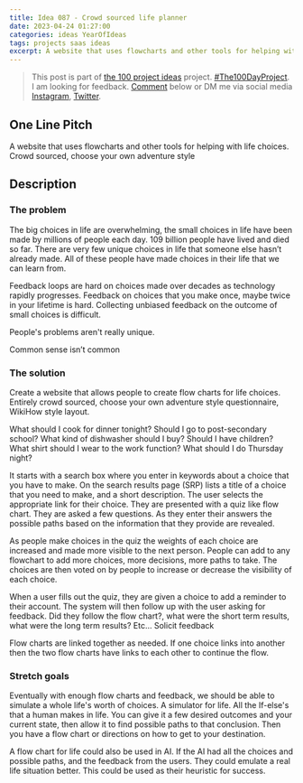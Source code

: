 ```yaml
---
title: Idea 087 - Crowd sourced life planner
date: 2023-04-24 01:27:00
categories: ideas YearOfIdeas
tags: projects saas ideas
excerpt: A website that uses flowcharts and other tools for helping with life choices all users submitted
---
```


> This post is part of [the 100 project ideas](https://blog.abluestar.com/projects/2023-100-ideas/) project. [#The100DayProject](https://www.the100dayproject.org/). I am looking for feedback. <a href='#utterances-comments'>Comment</a> below or DM me via social media <a href="https://instagram.com/funvill" rel="nofollow noopener noreferrer"><i class="fab fa-fw fa-instagram" aria-hidden="true"></i><span class="label">Instagram</span></a>, <a href="https://twitter.com/funvill" rel="nofollow noopener noreferrer"><i class="fab fa-fw fa-twitter" aria-hidden="true"></i><span class="label">Twitter</span></a>.

## One Line Pitch

A website that uses flowcharts and other tools for helping with life choices. Crowd sourced, choose your own adventure style

## Description

### The problem

The big choices in life are overwhelming, the small choices in life have been made by millions of people each day. 109 billion people have lived and died so far. There are very few unique choices in life that someone else hasn’t already made. All of these people have made choices in their life that we can learn from.

Feedback loops are hard on choices made over decades as technology rapidly progresses. Feedback on choices that you make once, maybe twice in your lifetime is hard. Collecting unbiased feedback on the outcome of small choices is difficult.

People's problems aren't really unique.

Common sense isn’t common

### The solution

Create a website that allows people to create flow charts for life choices. Entirely crowd sourced, choose your own adventure style questionnaire, WikiHow style layout.

What should I cook for dinner tonight? Should I go to post-secondary school? What kind of dishwasher should I buy? Should I have children? What shirt should I wear to the work function? What should I do Thursday night?

It starts with a search box where you enter in keywords about a choice that you have to make. On the search results page (SRP) lists a title of a choice that you need to make, and a short description. The user selects the appropriate link for their choice. They are presented with a quiz like flow chart. They are asked a few questions. As they enter their answers the possible paths based on the information that they provide are revealed.

As people make choices in the quiz the weights of each choice are increased and made more visible to the next person. People can add to any flowchart to add more choices, more decisions, more paths to take. The choices are then voted on by people to increase or decrease the visibility of each choice.

When a user fills out the quiz, they are given a choice to add a reminder to their account. The system will then follow up with the user asking for feedback. Did they follow the flow chart?, what were the short term results, what were the long term results? Etc… Solicit feedback

Flow charts are linked together as needed. If one choice links into another then the two flow charts have links to each other to continue the flow.

### Stretch goals

Eventually with enough flow charts and feedback, we should be able to simulate a whole life's worth of choices. A simulator for life. All the If-else's that a human makes in life. You can give it a few desired outcomes and your current state, then allow it to find possible paths to that conclusion. Then you have a flow chart or directions on how to get to your destination.

A flow chart for life could also be used in AI. If the AI had all the choices and possible paths, and the feedback from the users. They could emulate a real life situation better. This could be used as their heuristic for success.

